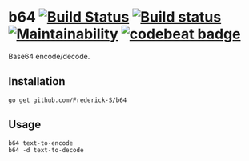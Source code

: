 # b64 [![Build Status](https://travis-ci.org/Frederick-S/b64.svg?branch=master)](https://travis-ci.org/Frederick-S/b64) [![Build status](https://ci.appveyor.com/api/projects/status/amrumq2prhekupyl/branch/master?svg=true)](https://ci.appveyor.com/project/Frederick-S/b64/branch/master) [![Maintainability](https://api.codeclimate.com/v1/badges/8cf61d43ab89e5980b20/maintainability)](https://codeclimate.com/github/Frederick-S/b64/maintainability) [![codebeat badge](https://codebeat.co/badges/09fafae9-112f-4d3f-9ed3-883540bd23aa)](https://codebeat.co/projects/github-com-frederick-s-b64-master)

Base64 encode/decode.

## Installation
```
go get github.com/Frederick-S/b64
```

## Usage
```
b64 text-to-encode
b64 -d text-to-decode
```
